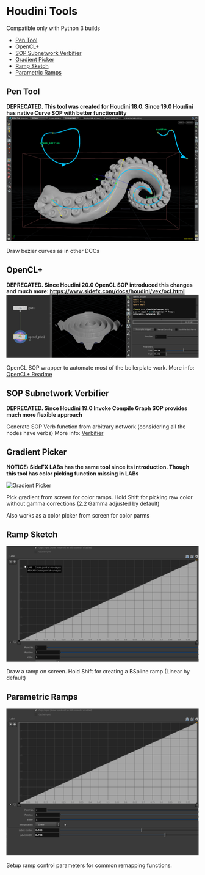 # Houdini Tools  <!-- omit in toc --> 

Compatible only with Python 3 builds

- [Pen Tool](#pen-tool)
- [OpenCL+](#opencl)
- [SOP Subnetwork Verbifier](#sop-subnetwork-verbifier)
- [Gradient Picker](#gradient-picker)
- [Ramp Sketch](#ramp-sketch)
- [Parametric Ramps](#parametric-ramps)


## Pen Tool
**DEPRECATED. This tool was created for Houdini 18.0. Since 19.0 Houdini has native Curve SOP with better functionality**
![Pen Tool](help/images/tentacle.png)

Draw bezier curves as in other DCCs

## OpenCL+
**DEPRECATED. Since Houdini 20.0 OpenCL SOP introduced this changes and much more: https://www.sidefx.com/docs/houdini/vex/ocl.html**
![OpenCL+](help/images/opencl_title.png)

OpenCL SOP wrapper to automate most of the boilerplate work.
More info: [OpenCL+ Readme](help/OpenCL_Plus.md)

## SOP Subnetwork Verbifier
**DEPRECATED. Since Houdini 19.0 Invoke Compile Graph SOP provides much more flexible approach**

Generate SOP Verb function from arbitrary network (considering all the nodes have verbs)
More info: [Verbifier](help/verbifier.md)

## Gradient Picker
**NOTICE: SideFX LABs has the same tool since its introduction. Though this tool has color picking function missing in LABs**

![Gradient Picker](help/images/gradient_picker.gif)

Pick gradient from screen for color ramps.
Hold Shift for picking raw color without gamma corrections (2.2 Gamma adjusted by default)

Also works as a color picker from screen for color parms

## Ramp Sketch

![Ramp Sketch](help/images/ramp_sketch.gif)

Draw a ramp on screen.
Hold Shift for creating a BSpline ramp (Linear by default)

## Parametric Ramps

![Parametric Ramp](help/images/ramp_parametric.gif)

Setup ramp control parameters for common remapping functions. 
